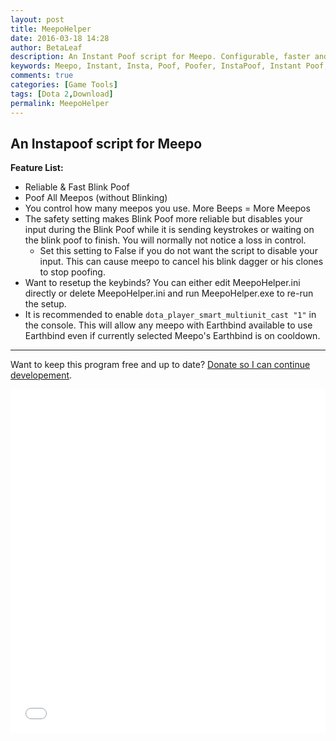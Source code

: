 ```yaml
---
layout: post
title: MeepoHelper
date: 2016-03-18 14:28
author: BetaLeaf
description: An Instant Poof script for Meepo. Configurable, faster and reliable.
keywords: Meepo, Instant, Insta, Poof, Poofer, InstaPoof, Instant Poof, Meepo Instant Poof, Meepo InstaPoof
comments: true
categories: [Game Tools]
tags: [Dota 2,Download]
permalink: MeepoHelper
---
```

## An Instapoof script for Meepo  

**Feature List:**  

  * Reliable & Fast Blink Poof  
  * Poof All Meepos (without Blinking)  
  * You control how many meepos you use. More Beeps = More Meepos  
  * The safety setting makes Blink Poof more reliable but disables your input during the Blink Poof while it is sending keystrokes or waiting on the blink poof to finish. You will normally not notice a loss in control.  
    * Set this setting to False if you do not want the script to disable your input. This can cause meepo to cancel his blink dagger or his clones to stop poofing.  
  * Want to resetup the keybinds? You can either edit MeepoHelper.ini directly or delete MeepoHelper.ini and run MeepoHelper.exe to re-run the setup.  
  * It is recommended to enable ```dota_player_smart_multiunit_cast "1"``` in the console. This will allow any meepo with Earthbind available to use Earthbind even if currently selected Meepo's Earthbind is on cooldown.
  
---  

Want to keep this program free and up to date? [Donate so I can continue developement](https://shop.betaleaf.net/item/donate).  

<iframe src="{{ site.url }}/stats.html?username=BetaLeaf&repository=meepohelper" width="100%" height="550px" frameborder="0"></iframe>  


